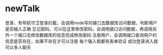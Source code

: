 # newTalk
登录、有导航守卫登录拦截，会调用node写的接口去数据库访问数据，判断用户是否输入正确
忘记密码，可以在这里修改密码，会调用接口访问数据，再调用另外一个接口去修改数据库的信息完成修改密码
注册用户，会调用接口查询用户的信息是否存在，如果不存在才可以注册
每个输入框都有表单验证
成功登录进入就可以多人聊天
